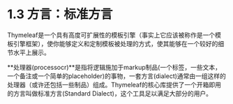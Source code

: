 # 1.3 方言：标准方言
Thymeleaf是一个具有高度可扩展性的模板引擎（事实上它应该被称作是一个模板引擎框架），使你能够定义和定制模板被处理的方式，使其能够在一个较好的细节水平上展示。

**处理器(processocr)**是指将逻辑施加于markup制品(一个标签，一些文本，一个备注或一个简单的placeholder)的事物，一套方言(dialect)通常由一组这样的处理器（或许还包括一些制品）组成。Thymeleaf的核心库提供了一个开箱即用的方言叫做标准方言(Standard Dialect)，这个工具足以满足大部分的用户。
